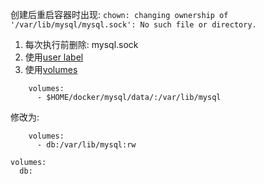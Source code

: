 
创建后重启容器时出现:
`chown: changing ownership of '/var/lib/mysql/mysql.sock': No such file or directory.`

1. 每次执行前删除: mysql.sock
2. 使用[user label](https://github.com/docker-library/mysql/issues/939#issuecomment-1407613352)
3. 使用[volumes](https://github.com/docker-library/mysql/issues/939#issuecomment-1505515242)
```
    volumes:
      - $HOME/docker/mysql/data/:/var/lib/mysql
```
修改为:
```
    volumes:
      - db:/var/lib/mysql:rw

volumes:
  db:
```